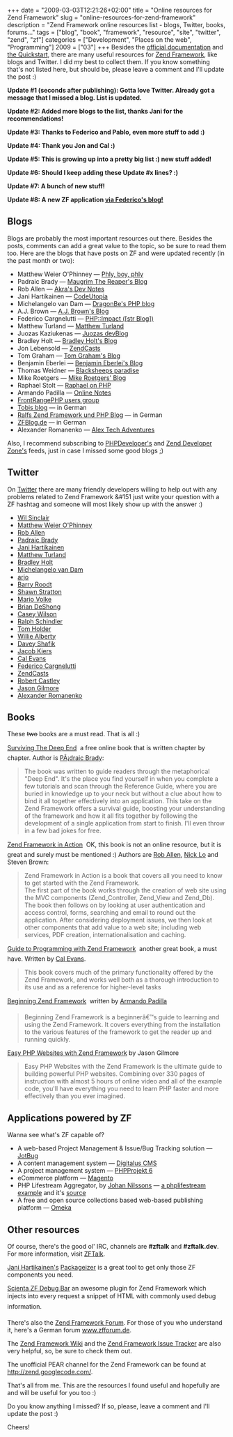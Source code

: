 +++
date = "2009-03-03T12:21:26+02:00"
title = "Online resources for Zend Framework"
slug = "online-resources-for-zend-framework"
description = "Zend Framework online resources list - blogs, Twitter, books, forums..."
tags = ["blog", "book", "framework", "resource", "site", "twitter", "zend", "zf"]
categories = ["Development", "Places on the web", "Programming"]
2009 = ["03"]
+++
Besides the <a href="http://framework.zend.com/manual/en/">official documentation</a> and <a href="http://framework.zend.com/docs/quickstart">the Quickstart</a>, there are many useful resources for <a href="http://framework.zend.com/">Zend Framework</a>, like blogs and Twitter. I did my best to collect them. If you know something that's not listed here, but should be, please leave a comment and I'll update the post :)

<strong>Update #1 (seconds after publishing): Gotta love Twitter. Already got a message that I missed a blog. List is updated.</strong>

<strong>Update #2: Added more blogs to the list, thanks Jani for the recommendations!</strong>

<strong>Update #3: Thanks to Federico and Pablo, even more stuff to add :)</strong>

<strong>Update #4: Thank you Jon and Cal :)</strong>

<strong>Update #5: This is growing up into a pretty big list :) new stuff added!</strong>

<strong>Update #6: Should I keep adding these Update #x lines? :)</strong>

<strong>Update #7: A bunch of new stuff!</strong>

<strong>Update #8: A new ZF application <a href="http://phpimpact.wordpress.com/">via Federico's blog!</a></strong>

<h2>Blogs</h2>

Blogs are probably the most important resources out there. Besides the posts, comments can add a great value to the topic, so be sure to read them too. Here are the blogs that have posts on ZF and were updated recently (in the past month or two):

<ul>
<li>Matthew Weier O'Phinney &#151; <a href="http://weierophinney.net/matthew/">Phly, boy, phly</a></li>
<li>Padraic Brady &#151; <a href="http://blog.astrumfutura.com/">Maugrim The Reaper's Blog</a></li>
<li>Rob Allen &#151; <a href="http://akrabat.com/">Akra's Dev Notes</a></li>
<li>Jani Hartikainen &#151; <a href="http://codeutopia.net/blog/">CodeUtopia</a></li>
<li>Michelangelo van Dam &#151; <a href="http://www.dragonbe.com/">DragonBe's PHP blog</a></li>
<li>A.J. Brown &#151; <a href="http://ajbrown.org/blog/">A.J. Brown's Blog</a></li>
<li>Federico Cargnelutti &#151; <a href="http://phpimpact.wordpress.com/">PHP::Impact ([str Blog])</a></li>
<li>Matthew Turland &#151; <a href="http://matthewturland.com/">Matthew Turland</a></li>
<li>Juozas Kaziukenas &#151; <a href="http://dev.juokaz.com/">Juozas devBlog</a></li>
<li>Bradley Holt &#151; <a href="http://bradley-holt.blogspot.com/">Bradley Holt's Blog</a></li>
<li>Jon Lebensold &#151; <a href="http://www.zendcasts.com/">ZendCasts</a></li>
<li>Tom Graham &#151; <a href="http://www.noginn.com/">Tom Graham's Blog</a></li>
<li>Benjamin Eberlei &#151; <a href="http://www.whitewashing.de/">Benjamin Eberlei's Blog</a></li>
<li>Thomas Weidner &#151; <a href="http://www.thomasweidner.com/flatpress/index.php">Blacksheeps paradise</a></li>
<li>Mike Roetgers &#151; <a href="http://www.roetgers.org/">Mike Roetgers' Blog</a></li>
<li>Raphael Stolt &#151; <a href="http://raphaelstolt.blogspot.com/">Raphael on PHP</a></li>
<li>Armando Padilla &#151; <a href="http://www.armando.ws/">Online Notes</a></li>
<li><a href="http://www.frontrangephp.org/presentations">FrontRangePHP users group</a></li>
<li><a href="http://blog.aditu.de/">Tobis blog</a> &#151; in German</li>
<li><a href="http://www.ralfeggert.de/">Ralfs Zend Framework und PHP Blog</a> &#151; in German</li>
<li><a href="http://zfblog.de/">ZFBlog.de</a> &#151; in German</li>
<li>Alexander Romanenko &#151; <a href="http://alex-tech-adventures.com/">Alex Tech Adventures</a></li>
</ul>

Also, I recommend subscribing to <a href="http://phpdeveloper.org/">PHPDeveloper's</a> and <a href="http://devzone.zend.com/">Zend Developer Zone's</a> feeds, just in case I missed some good blogs ;)

<h2>Twitter</h2>

On <a href="http://twitter.com/">Twitter</a> there are many friendly developers willing to help out with any problems related to Zend Framework &#151 just write your question with a ZF hashtag and someone will most likely show up with the answer :)

<ul>
<li><a href="http://twitter.com/wllm">Wil Sinclair</a></li>
<li><a href="http://twitter.com/weierophinney">Matthew Weier O'Phinney</a></li>
<li><a href="http://twitter.com/akrabat">Rob Allen</a></li>
<li><a href="http://twitter.com/padraicb">Padraic Brady</a></li>
<li><a href="http://twitter.com/jhartikainen">Jani Hartikainen</a></li>
<li><a href="http://twitter.com/elazar">Matthew Turland</a></li>
<li><a href="http://twitter.com/BradleyHolt">Bradley Holt</a></li>
<li><a href="http://twitter.com/DragonBe">Michelangelo van Dam</a></li>
<li><a href="http://twitter.com/arjo">arjo</a></li>
<li><a href="http://twitter.com/barryroodt">Barry Roodt</a></li>
<li><a href="http://twitter.com/mfacenet">Shawn Stratton</a></li>
<li><a href="http://twitter.com/webholics">Mario Volke</a></li>
<li><a href="http://twitter.com/bdeshong">Brian DeShong</a></li>
<li><a href="http://twitter.com/caseyw">Casey Wilson</a></li>
<li><a href="http://twitter.com/ralphschindler">Ralph Schindler</a></li>
<li><a href="http://twitter.com/tholder">Tom Holder</a></li>
<li><a href="http://twitter.com/walberty">Willie Alberty</a></li>
<li><a href="http://twitter.com/dshafik">Davey Shafik</a></li>
<li><a href="http://twitter.com/jacobkiers">Jacob Kiers</a></li>
<li><a href="http://twitter.com/CalEvans">Cal Evans</a></li>
<li><a href="http://twitter.com/fedecarg">Federico Cargnelutti</a></li>
<li><a href="http://twitter.com/zendcasts">ZendCasts</a></li>
<li><a href="http://twitter.com/RobertCastley">Robert Castley</a></li>
<li><a href="http://twitter.com/wjgilmore">Jason Gilmore</a></li>
<li><a href="http://twitter.com/AlexanderRV">Alexander Romanenko</a></li>
</ul>
<h2>Books</h2>

These <del datetime="2009-03-10T01:04:32+00:00">two</del> books are a must read. That is all :)

<a href="http://www.survivethedeepend.com/">Surviving The Deep End</a> &#151; a free online book that is written chapter by chapter. Author is <a href="http://blog.astrumfutura.com/">PÃ¡draic Brady</a>:

<blockquote>
The book was written to guide readers through the metaphorical "Deep End". It's the place you find yourself in when you complete a few tutorials and scan through the Reference Guide, where you are buried in knowledge up to your neck but without a clue about how to bind it all together effectively into an application. This take on the Zend Framework offers a survival guide, boosting your understanding of the framework and how it all fits together by following the development of a single application from start to finish. I'll even throw in a few bad jokes for free.
</blockquote>

<a href="http://www.zendframeworkinaction.com/">Zend Framework in Action</a> &#151; OK, this book is not an online resource, but it is great and surely must be mentioned :) Authors are <a href="http://akrabat.com/">Rob Allen</a>, <a href="http://www.ingredients.com.au/nick/">Nick Lo</a> and Steven Brown:

<blockquote>
Zend Framework in Action is a book that covers all you need to know to get started with the Zend Framework.<br />
The first part of the book works through the creation of web site using the MVC components (Zend_Controller, Zend_View and Zend_Db). The book then follows on by looking at user authentication and access control, forms, searching and email to round out the application. After considering deployment issues, we then look at other components that add value to a web site; including web services, PDF creation, internationalisation and caching.
</blockquote>

<a href="http://www.phparch.com/c/books/id/9780973862157">Guide to Programming with Zend Framework</a> &#151; another great book, a must have. Written by <a href="http://blog.calevans.com/">Cal Evans</a>.

<blockquote>
This book covers much of the primary functionality offered by the Zend Framework, and works well both as a thorough introduction to its use and as a reference for higher-level tasks
</blockquote>

<a href="http://www.amazon.com/Beginning-Zend-Framework-Armando-Padilla/dp/1430218258">Beginning Zend Framework</a> &#151; written by <a href="http://www.armando.ws/">Armando Padilla</a>

<blockquote>
Beginning Zend Framework is a beginnerâ€™s guide to learning and using the Zend Framework. It covers everything from the installation to the various features of the framework to get the reader up and running quickly.
</blockquote>

<a href="http://www.easyphpwebsites.com/">Easy PHP Websites with Zend Framework</a> by Jason Gilmore

<blockquote>
Easy PHP Websites with the Zend Framework is the ultimate guide to building powerful PHP websites. Combining over 330 pages of instruction with almost 5 hours of online video and all of the example code, you'll have everything you need to learn PHP faster and more effectively than you ever imagined.
</blockquote>
<h2>Applications powered by ZF</h2>

Wanna see what's ZF capable of?

<ul>
<li>A web-based Project Management & Issue/Bug Tracking solution &#151; <a href="http://jotbug.org/">JotBug</a></li>
<li>A content management system &#151; <a href="http://digitaluscms.com/">Digitalus CMS</a></li>
<li>A project management system &#151; <a href="http://www.phprojekt.com/index.php?&newlang=eng">PHPProjekt 6</a></li>
<li>eCommerce platform &#151; <a href="http://www.magentocommerce.com/">Magento</a></li>
<li>PHP Lifestream Aggregator, by <a href="http://markupartist.com/">Johan Nilssons</a> &#151; <a href="http://johannilsson.me/streams/list">a phplifestream example</a> and it's <a href="http://github.com/johannilsson/phplifestream/tree/master">source</a></li>
<li>A free and open source collections based web-based publishing platform &#151; <a href="http://omeka.org/">Omeka</a></li>
</ul>
<h2>Other resources</h2>

Of course, there's the good ol' IRC, channels are <strong>#zftalk</strong> and <strong>#zftalk.dev</strong>. For more information, visit <a href="http://www.zftalk.com/">ZFTalk</a>.

<a href="http://codeutopia.net/blog/">Jani Hartikainen's</a> <a href="http://epic.codeutopia.net/pack/">Packageizer</a> is a great tool to get only those ZF components you need.

<a href="http://jokke.dk/blog/2009/01/introducing_the_scienta_zf_debug_bar">Scienta ZF Debug Bar</a> an awesome plugin for Zend Framework which &#147;injects into every request a snippet of HTML with commonly used debug information.&#148;

There's also the <a href="http://www.zfforums.com/">Zend Framework Forum</a>. For those of you who understand it, here's a German forum <a href="http://www.zfforum.de/">www.zfforum.de</a>.

The <a href="http://framework.zend.com/wiki/">Zend Framework Wiki</a> and the <a href="http://framework.zend.com/issues/">Zend Framework Issue Tracker</a> are also very helpful, so, be sure to check them out.

The unofficial PEAR channel for the Zend Framework can be found at <a href="http://zend.googlecode.com/">http://zend.googlecode.com/</a>.

That's all from me. This are the resources I found useful and hopefully are and will be useful for you too :)

Do you know anything I missed? If so, please, leave a comment and I'll update the post :)

Cheers!
